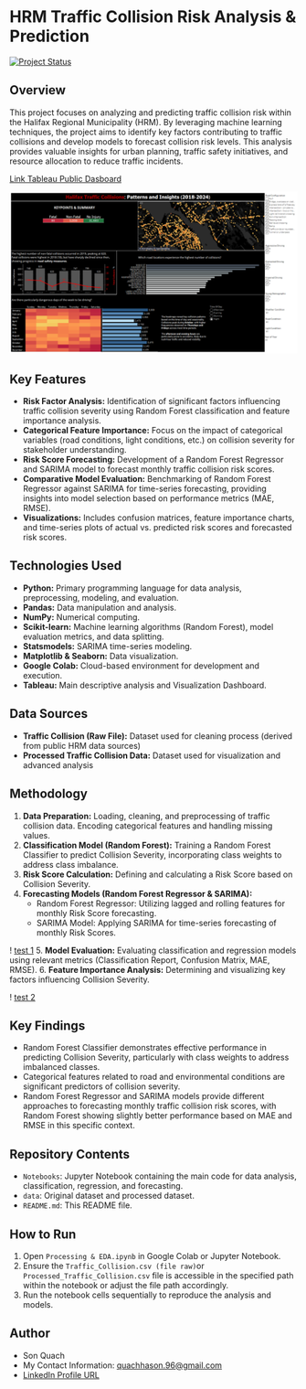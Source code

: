 # HRM Traffic Collision Risk Analysis & Prediction

[![Project Status](https://img.shields.io/badge/Status-Complete-brightgreen.svg)](https://github.com/quachhason/HRM_Traffic_Collision_Risk_Analysis_and_Prediction)

## Overview

This project focuses on analyzing and predicting traffic collision risk within the Halifax Regional Municipality (HRM).  By leveraging machine learning techniques, the project aims to identify key factors contributing to traffic collisions and develop models to forecast collision risk levels.  This analysis provides valuable insights for urban planning, traffic safety initiatives, and resource allocation to reduce traffic incidents.

[Link Tableau Public Dasboard](https://public.tableau.com/app/profile/sonquach/viz/HalifaxTrafficCollisionsPatternsandInsights2018-2024/Dashboard1)

![test](https://github.com/quachhason/HRM_Traffic_Collision_Risk_Analysis_and_Prediction/blob/main/Visualization/Tableau%20Dashboard%20image.png)
## Key Features

*   **Risk Factor Analysis:** Identification of significant factors influencing traffic collision severity using Random Forest classification and feature importance analysis.
*   **Categorical Feature Importance:**  Focus on the impact of categorical variables (road conditions, light conditions, etc.) on collision severity for stakeholder understanding.
*   **Risk Score Forecasting:** Development of a Random Forest Regressor and SARIMA model to forecast monthly traffic collision risk scores.
*   **Comparative Model Evaluation:**  Benchmarking of Random Forest Regressor against SARIMA for time-series forecasting, providing insights into model selection based on performance metrics (MAE, RMSE).
*   **Visualizations:**  Includes confusion matrices, feature importance charts, and time-series plots of actual vs. predicted risk scores and forecasted risk scores.

## Technologies Used

*   **Python:** Primary programming language for data analysis, preprocessing, modeling, and evaluation.
*   **Pandas:** Data manipulation and analysis.
*   **NumPy:** Numerical computing.
*   **Scikit-learn:** Machine learning algorithms (Random Forest), model evaluation metrics, and data splitting.
*   **Statsmodels:** SARIMA time-series modeling.
*   **Matplotlib & Seaborn:** Data visualization.
*   **Google Colab:** Cloud-based environment for development and execution.
*   **Tableau:** Main descriptive analysis and Visualization Dashboard.

## Data Sources
*   **Traffic Collision (Raw File):**  Dataset used for cleaning process (derived from public HRM data sources)
*   **Processed Traffic Collision Data:**  Dataset used for visualization and advanced analysis

## Methodology

1.  **Data Preparation:** Loading, cleaning, and preprocessing of traffic collision data. Encoding categorical features and handling missing values.
2.  **Classification Model (Random Forest):** Training a Random Forest Classifier to predict Collision Severity, incorporating class weights to address class imbalance.
3.  **Risk Score Calculation:** Defining and calculating a Risk Score based on Collision Severity.
4.  **Forecasting Models (Random Forest Regressor & SARIMA):**
    *   Random Forest Regressor:  Utilizing lagged and rolling features for monthly Risk Score forecasting.
    *   SARIMA Model: Applying SARIMA for time-series forecasting of monthly Risk Scores.
  
! [test 1](https://github.com/quachhason/HRM_Traffic_Collision_Risk_Analysis_and_Prediction/blob/main/images/Forecasting.png?raw=true)
5.  **Model Evaluation:**  Evaluating classification and regression models using relevant metrics (Classification Report, Confusion Matrix, MAE, RMSE).
6.  **Feature Importance Analysis:** Determining and visualizing key factors influencing Collision Severity.

! [test 2](https://github.com/quachhason/HRM_Traffic_Collision_Risk_Analysis_and_Prediction/blob/main/images/Top%2010%20Feature%20Importances.png)

## Key Findings

*   Random Forest Classifier demonstrates effective performance in predicting Collision Severity, particularly with class weights to address imbalanced classes.
*   Categorical features related to road and environmental conditions are significant predictors of collision severity.
*   Random Forest Regressor and SARIMA models provide different approaches to forecasting monthly traffic collision risk scores, with Random Forest showing slightly better performance based on MAE and RMSE in this specific context.

## Repository Contents

*   `Notebooks`: Jupyter Notebook containing the main code for data analysis, classification, regression, and forecasting.
*   `data`:  Original dataset and processed dataset.
*   `README.md`: This README file.

## How to Run

1.  Open `Processing & EDA.ipynb` in Google Colab or Jupyter Notebook.
2.  Ensure the `Traffic_Collision.csv (file raw)`or `Processed_Traffic_Collision.csv` file is accessible in the specified path within the notebook or adjust the file path accordingly.
3.  Run the notebook cells sequentially to reproduce the analysis and models.

## Author

*   Son Quach
*   My Contact Information: quachhason.96@gmail.com
*   [LinkedIn Profile URL](https://www.linkedin.com/in/quachhason/)
